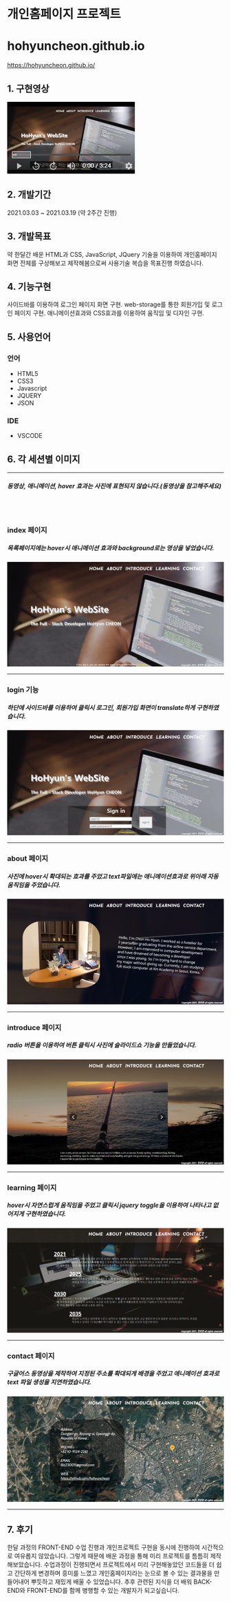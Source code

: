 # 개인홈페이지 프로젝트
# hohyuncheon.github.io

https://hohyuncheon.github.io/

## 1. 구현영상

[![Watch the video](./readme/video.png)](https://www.youtube.com/watch?v=hR5nRRUttQA)

## 2. 개발기간

2021.03.03 ~ 2021.03.19 (약 2주간 진행)

## 3. 개발목표

약 한달간 배운 HTML과 CSS, JavaScript, JQuery 기술을 이용하여 개인홈페이지 화면 전체를 구상해보고 제작해봄으로써 사용기술 복습을 목표진행 하였습니다.

## 4. 기능구현

사이드바를 이용하여 로그인 페이지 화면 구현.
web-storage를 통한 회원가입 및 로그인 페이지 구현.
애니메이션효과와 CSS효과를 이용하여 움직임 및 디자인 구현.



## 5. 사용언어


### 언어

- HTML5
- CSS3
- Javascript
- JQUERY
- JSON

### IDE 

- VSCODE

## 6. 각 세션별 이미지
- - -
##### 동영상, 애니메이션, hover 효과는 사진에 표현되지 않습니다.(동영상을 참고해주세요)
<br></br>

### index 페이지
##### 목록페이지에는 hover시 애니메이션 효과와 background로는 영상을 넣었습니다.

![](./ReadMe/index.png)
- - -
### login 기능
##### 하단에 사이드바를 이용하여 클릭시 로그인, 회원가입 화면이 translate하게 구현하였습니다.
![](./ReadMe/login.png)
- - -
### about 페이지
##### 사진에 hover시 확대되는 효과를 주었고 text파일에는 애니메이션효과로 위아래 자동움직임을 주었습니다.
![](./ReadMe/about.png)
- - -
### introduce 페이지
##### radio 버튼을 이용하여 버튼 클릭시 사진에 슬라이드쇼 기능을 만들었습니다.
![](./ReadMe/introduce.png)
- - -
### learning 페이지
##### hover시 자연스럽게 움직임을 주었고 클릭시 jquery toggle을 이용하여 나타나고 없어지게 구현하였습니다. 
![](./ReadMe/learning.png)
- - -
### contact 페이지
##### 구글어스 동영상을 제작하여 지정된 주소를 확대되게 배경을 주었고 애니메이션 효과로 text 파일 생성을 지연하였습니다.
![](./ReadMe/contact.png)
- - -


## 7. 후기

한달 과정의 FRONT-END 수업 진행과 개인프로젝트 구현을 동시에 진행하여 시간적으로 여유롭지 않았습니다. 그렇게 때문에 배운 과정을 통해 미리 프로젝트를 틈틈히 제작해보았습니다. 수업과정이 진행되면서 프로젝트에서 미리 구현해놓았던 코드들을 더 쉽고 간단하게 변경하며 흥미를 느꼈고 개인홈페이지라는 눈으로 볼 수 있는 결과물을 만들어내어 뿌듯하고 재밌게 배울 수 있었습니다.
추후 관련된 지식을 더 배워 BACK-END와 FRONT-END를 함께 병행할 수 있는 개발자가 되고싶습니다.
